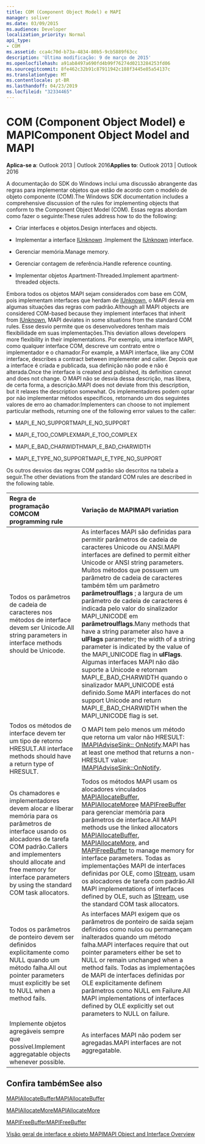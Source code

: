 ```yaml
---
title: COM (Component Object Model) e MAPI
manager: soliver
ms.date: 03/09/2015
ms.audience: Developer
localization_priority: Normal
api_type:
- COM
ms.assetid: cca4c70d-b73a-4834-80b5-9cb5889f63cc
description: 'Última modificação: 9 de março de 2015'
ms.openlocfilehash: a91ab8497a690fd4b99f76274d0213284253fd06
ms.sourcegitcommit: 8fe462c32b91c87911942c188f3445e85a54137c
ms.translationtype: MT
ms.contentlocale: pt-BR
ms.lasthandoff: 04/23/2019
ms.locfileid: "32334465"
---
```

# <a name="component-object-model-and-mapi"></a><span data-ttu-id="ca0d6-103">COM (Component Object Model) e MAPI</span><span class="sxs-lookup"><span data-stu-id="ca0d6-103">Component Object Model and MAPI</span></span>

  
  
<span data-ttu-id="ca0d6-104">**Aplica-se a**: Outlook 2013 | Outlook 2016</span><span class="sxs-lookup"><span data-stu-id="ca0d6-104">**Applies to**: Outlook 2013 | Outlook 2016</span></span> 
  
<span data-ttu-id="ca0d6-105">A documentação do SDK do Windows inclui uma discussão abrangente das regras para implementar objetos que estão de acordo com o modelo de objeto componente (COM).</span><span class="sxs-lookup"><span data-stu-id="ca0d6-105">The Windows SDK documentation includes a comprehensive discussion of the rules for implementing objects that conform to the Component Object Model (COM).</span></span> <span data-ttu-id="ca0d6-106">Essas regras abordam como fazer o seguinte:</span><span class="sxs-lookup"><span data-stu-id="ca0d6-106">These rules address how to do the following:</span></span>
  
- <span data-ttu-id="ca0d6-107">Criar interfaces e objetos.</span><span class="sxs-lookup"><span data-stu-id="ca0d6-107">Design interfaces and objects.</span></span>
    
- <span data-ttu-id="ca0d6-108">Implementar a interface [IUnknown](https://msdn.microsoft.com/library/ms680509%28VS.85%29.aspx) .</span><span class="sxs-lookup"><span data-stu-id="ca0d6-108">Implement the [IUnknown](https://msdn.microsoft.com/library/ms680509%28VS.85%29.aspx) interface.</span></span> 
    
- <span data-ttu-id="ca0d6-109">Gerenciar memória.</span><span class="sxs-lookup"><span data-stu-id="ca0d6-109">Manage memory.</span></span>
    
- <span data-ttu-id="ca0d6-110">Gerenciar contagem de referência.</span><span class="sxs-lookup"><span data-stu-id="ca0d6-110">Handle reference counting.</span></span>
    
- <span data-ttu-id="ca0d6-111">Implementar objetos Apartment-Threaded.</span><span class="sxs-lookup"><span data-stu-id="ca0d6-111">Implement apartment-threaded objects.</span></span>
    
<span data-ttu-id="ca0d6-112">Embora todos os objetos MAPI sejam considerados com base em COM, pois implementam interfaces que herdam de [IUnknown](https://msdn.microsoft.com/library/ms680509%28VS.85%29.aspx), o MAPI desvia em algumas situações das regras com padrão.</span><span class="sxs-lookup"><span data-stu-id="ca0d6-112">Although all MAPI objects are considered COM-based because they implement interfaces that inherit from [IUnknown](https://msdn.microsoft.com/library/ms680509%28VS.85%29.aspx), MAPI deviates in some situations from the standard COM rules.</span></span> <span data-ttu-id="ca0d6-113">Esse desvio permite que os desenvolvedores tenham mais flexibilidade em suas implementações.</span><span class="sxs-lookup"><span data-stu-id="ca0d6-113">This deviation allows developers more flexibility in their implementations.</span></span> <span data-ttu-id="ca0d6-114">Por exemplo, uma interface MAPI, como qualquer interface COM, descreve um contrato entre o implementador e o chamador.</span><span class="sxs-lookup"><span data-stu-id="ca0d6-114">For example, a MAPI interface, like any COM interface, describes a contract between implementer and caller.</span></span> <span data-ttu-id="ca0d6-115">Depois que a interface é criada e publicada, sua definição não pode e não é alterada.</span><span class="sxs-lookup"><span data-stu-id="ca0d6-115">Once the interface is created and published, its definition cannot and does not change.</span></span> <span data-ttu-id="ca0d6-116">O MAPI não se desvia dessa descrição, mas libera, de certa forma, a descrição.</span><span class="sxs-lookup"><span data-stu-id="ca0d6-116">MAPI does not deviate from this description, but it relaxes the description somewhat.</span></span> <span data-ttu-id="ca0d6-117">Os implementadores podem optar por não implementar métodos específicos, retornando um dos seguintes valores de erro ao chamador:</span><span class="sxs-lookup"><span data-stu-id="ca0d6-117">Implementers can choose to not implement particular methods, returning one of the following error values to the caller:</span></span> 
  
- <span data-ttu-id="ca0d6-118">MAPI_E_NO_SUPPORT</span><span class="sxs-lookup"><span data-stu-id="ca0d6-118">MAPI_E_NO_SUPPORT</span></span>
    
- <span data-ttu-id="ca0d6-119">MAPI_E_TOO_COMPLEX</span><span class="sxs-lookup"><span data-stu-id="ca0d6-119">MAPI_E_TOO_COMPLEX</span></span>
    
- <span data-ttu-id="ca0d6-120">MAPI_E_BAD_CHARWIDTH</span><span class="sxs-lookup"><span data-stu-id="ca0d6-120">MAPI_E_BAD_CHARWIDTH</span></span>
    
- <span data-ttu-id="ca0d6-121">MAPI_E_TYPE_NO_SUPPORT</span><span class="sxs-lookup"><span data-stu-id="ca0d6-121">MAPI_E_TYPE_NO_SUPPORT</span></span>
    
<span data-ttu-id="ca0d6-122">Os outros desvios das regras COM padrão são descritos na tabela a seguir.</span><span class="sxs-lookup"><span data-stu-id="ca0d6-122">The other deviations from the standard COM rules are described in the following table.</span></span>
  
|<span data-ttu-id="ca0d6-123">**Regra de programação COM**</span><span class="sxs-lookup"><span data-stu-id="ca0d6-123">**COM programming rule**</span></span>|<span data-ttu-id="ca0d6-124">**Variação de MAPI**</span><span class="sxs-lookup"><span data-stu-id="ca0d6-124">**MAPI variation**</span></span>|
|:-----|:-----|
|<span data-ttu-id="ca0d6-125">Todos os parâmetros de cadeia de caracteres nos métodos de interface devem ser Unicode.</span><span class="sxs-lookup"><span data-stu-id="ca0d6-125">All string parameters in interface methods should be Unicode.</span></span>  <br/> |<span data-ttu-id="ca0d6-126">As interfaces MAPI são definidas para permitir parâmetros de cadeia de caracteres Unicode ou ANSI.</span><span class="sxs-lookup"><span data-stu-id="ca0d6-126">MAPI interfaces are defined to permit either Unicode or ANSI string parameters.</span></span> <span data-ttu-id="ca0d6-127">Muitos métodos que possuem um parâmetro de cadeia de caracteres também têm um parâmetro **parâmetroulflags** ; a largura de um parâmetro de cadeia de caracteres é indicada pelo valor do sinalizador MAPI_UNICODE em **parâmetroulflags**.</span><span class="sxs-lookup"><span data-stu-id="ca0d6-127">Many methods that have a string parameter also have a **ulFlags** parameter; the width of a string parameter is indicated by the value of the MAPI_UNICODE flag in **ulFlags**.</span></span> <span data-ttu-id="ca0d6-128">Algumas interfaces MAPI não dão suporte a Unicode e retornam MAPI_E_BAD_CHARWIDTH quando o sinalizador MAPI_UNICODE está definido.</span><span class="sxs-lookup"><span data-stu-id="ca0d6-128">Some MAPI interfaces do not support Unicode and return MAPI_E_BAD_CHARWIDTH when the MAPI_UNICODE flag is set.</span></span>  <br/> |
|<span data-ttu-id="ca0d6-129">Todos os métodos de interface devem ter um tipo de retorno HRESULT.</span><span class="sxs-lookup"><span data-stu-id="ca0d6-129">All interface methods should have a return type of HRESULT.</span></span>  <br/> |<span data-ttu-id="ca0d6-130">O MAPI tem pelo menos um método que retorna um valor não HRESULT: [IMAPIAdviseSink:: OnNotify](imapiadvisesink-onnotify.md).</span><span class="sxs-lookup"><span data-stu-id="ca0d6-130">MAPI has at least one method that returns a non-HRESULT value: [IMAPIAdviseSink::OnNotify](imapiadvisesink-onnotify.md).</span></span>  <br/> |
|<span data-ttu-id="ca0d6-131">Os chamadores e implementadores devem alocar e liberar memória para os parâmetros de interface usando os alocadores de tarefa COM padrão.</span><span class="sxs-lookup"><span data-stu-id="ca0d6-131">Callers and implementers should allocate and free memory for interface parameters by using the standard COM task allocators.</span></span>  <br/> |<span data-ttu-id="ca0d6-132">Todos os métodos MAPI usam os alocadores vinculados [MAPIAllocateBuffer](mapiallocatebuffer.md), [MAPIAllocateMore](mapiallocatemore.md)e [MAPIFreeBuffer](mapifreebuffer.md) para gerenciar memória para parâmetros de interface.</span><span class="sxs-lookup"><span data-stu-id="ca0d6-132">All MAPI methods use the linked allocators [MAPIAllocateBuffer](mapiallocatebuffer.md), [MAPIAllocateMore](mapiallocatemore.md), and [MAPIFreeBuffer](mapifreebuffer.md) to manage memory for interface parameters.</span></span> <span data-ttu-id="ca0d6-133">Todas as implementações MAPI de interfaces definidas por OLE, como [IStream](https://msdn.microsoft.com/library/aa380034%28VS.85%29.aspx), usam os alocadores de tarefa com padrão.</span><span class="sxs-lookup"><span data-stu-id="ca0d6-133">All MAPI implementations of interfaces defined by OLE, such as [IStream](https://msdn.microsoft.com/library/aa380034%28VS.85%29.aspx), use the standard COM task allocators.</span></span>  <br/> |
|<span data-ttu-id="ca0d6-134">Todos os parâmetros de ponteiro devem ser definidos explicitamente como NULL quando um método falha.</span><span class="sxs-lookup"><span data-stu-id="ca0d6-134">All out pointer parameters must explicitly be set to NULL when a method fails.</span></span>  <br/> |<span data-ttu-id="ca0d6-135">As interfaces MAPI exigem que os parâmetros de ponteiro de saída sejam definidos como nulos ou permaneçam inalterados quando um método falha.</span><span class="sxs-lookup"><span data-stu-id="ca0d6-135">MAPI interfaces require that out pointer parameters either be set to NULL or remain unchanged when a method fails.</span></span> <span data-ttu-id="ca0d6-136">Todas as implementações de MAPI de interfaces definidas por OLE explicitamente definem parâmetros como NULL em Failure.</span><span class="sxs-lookup"><span data-stu-id="ca0d6-136">All MAPI implementations of interfaces defined by OLE explicitly set out parameters to NULL on failure.</span></span>  <br/> |
|<span data-ttu-id="ca0d6-137">Implemente objetos agregáveis sempre que possível.</span><span class="sxs-lookup"><span data-stu-id="ca0d6-137">Implement aggregatable objects whenever possible.</span></span>  <br/> |<span data-ttu-id="ca0d6-138">As interfaces MAPI não podem ser agregadas.</span><span class="sxs-lookup"><span data-stu-id="ca0d6-138">MAPI interfaces are not aggregatable.</span></span>  <br/> |
   
## <a name="see-also"></a><span data-ttu-id="ca0d6-139">Confira também</span><span class="sxs-lookup"><span data-stu-id="ca0d6-139">See also</span></span>



[<span data-ttu-id="ca0d6-140">MAPIAllocateBuffer</span><span class="sxs-lookup"><span data-stu-id="ca0d6-140">MAPIAllocateBuffer</span></span>](mapiallocatebuffer.md)
  
[<span data-ttu-id="ca0d6-141">MAPIAllocateMore</span><span class="sxs-lookup"><span data-stu-id="ca0d6-141">MAPIAllocateMore</span></span>](mapiallocatemore.md)
  
[<span data-ttu-id="ca0d6-142">MAPIFreeBuffer</span><span class="sxs-lookup"><span data-stu-id="ca0d6-142">MAPIFreeBuffer</span></span>](mapifreebuffer.md)


[<span data-ttu-id="ca0d6-143">Visão geral de interface e objeto MAPI</span><span class="sxs-lookup"><span data-stu-id="ca0d6-143">MAPI Object and Interface Overview</span></span>](mapi-object-and-interface-overview.md)

